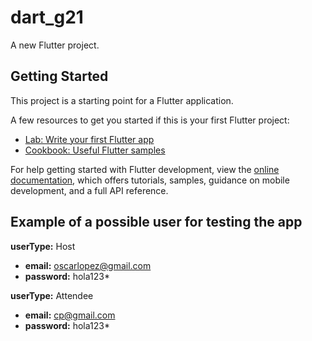 # dart_g21

A new Flutter project.

## Getting Started

This project is a starting point for a Flutter application.

A few resources to get you started if this is your first Flutter project:

- [Lab: Write your first Flutter app](https://docs.flutter.dev/get-started/codelab)
- [Cookbook: Useful Flutter samples](https://docs.flutter.dev/cookbook)

For help getting started with Flutter development, view the
[online documentation](https://docs.flutter.dev/), which offers tutorials,
samples, guidance on mobile development, and a full API reference.

## Example of a possible user for testing the app

**userType:** Host
 - **email:** oscarlopez@gmail.com
 - **password:** hola123*

**userType:** Attendee
 - **email:** cp@gmail.com
 - **password:** hola123*
